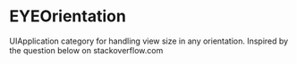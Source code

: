 EYEOrientation
==============

UIApplication category for handling view size in any orientation. Inspired by the question below on stackoverflow.com

